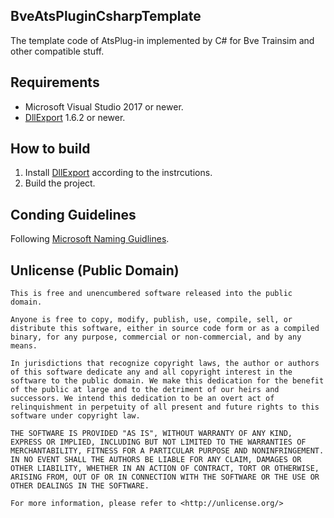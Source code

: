﻿## BveAtsPluginCsharpTemplate
The template code of AtsPlug-in implemented by C# for Bve Trainsim and other compatible stuff.

## Requirements
* Microsoft Visual Studio 2017 or newer.
* [DllExport](https://www.nuget.org/packages/DllExport/) 1.6.2 or newer.

## How to build
1. Install [DllExport](https://www.nuget.org/packages/DllExport/) according to the instrcutions.
1. Build the project.

## Conding Guidelines
Following [Microsoft Naming Guidlines](https://docs.microsoft.com/en-us/dotnet/standard/design-guidelines/naming-guidelines).

## Unlicense (Public Domain)
```
This is free and unencumbered software released into the public domain.

Anyone is free to copy, modify, publish, use, compile, sell, or
distribute this software, either in source code form or as a compiled
binary, for any purpose, commercial or non-commercial, and by any
means.

In jurisdictions that recognize copyright laws, the author or authors
of this software dedicate any and all copyright interest in the
software to the public domain. We make this dedication for the benefit
of the public at large and to the detriment of our heirs and
successors. We intend this dedication to be an overt act of
relinquishment in perpetuity of all present and future rights to this
software under copyright law.

THE SOFTWARE IS PROVIDED "AS IS", WITHOUT WARRANTY OF ANY KIND,
EXPRESS OR IMPLIED, INCLUDING BUT NOT LIMITED TO THE WARRANTIES OF
MERCHANTABILITY, FITNESS FOR A PARTICULAR PURPOSE AND NONINFRINGEMENT.
IN NO EVENT SHALL THE AUTHORS BE LIABLE FOR ANY CLAIM, DAMAGES OR
OTHER LIABILITY, WHETHER IN AN ACTION OF CONTRACT, TORT OR OTHERWISE,
ARISING FROM, OUT OF OR IN CONNECTION WITH THE SOFTWARE OR THE USE OR
OTHER DEALINGS IN THE SOFTWARE.

For more information, please refer to <http://unlicense.org/>
```